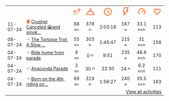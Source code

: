 <table>
    <tr>
        <th></th>
        <th></th>
        <th align="center"><img src="https://raw.githubusercontent.com/robiningelbrecht/strava-activities/master/public/distance.svg" width="30" alt="distance" title="distance"/></th>
        <th align="center"><img src="https://raw.githubusercontent.com/robiningelbrecht/strava-activities/master/public/elevation.svg" width="30" alt="elevation" title="elevation"/></th>
        <th align="center"><img src="https://raw.githubusercontent.com/robiningelbrecht/strava-activities/master/public/time.svg" width="30" alt="time" title="time"/></th>
        <th align="center"><img src="https://raw.githubusercontent.com/robiningelbrecht/strava-activities/master/public/average-watt.svg" width="30" alt="average watts" title="average watts"/></th>
        <th align="center"><img src="https://raw.githubusercontent.com/robiningelbrecht/strava-activities/master/public/average-speed.svg" width="30" alt="average speed" title="average speed"/></th>
        <th align="center"><img src="https://raw.githubusercontent.com/robiningelbrecht/strava-activities/master/public/heart-rate.svg" width="30" alt="average heart rate" title="average heart rate"/></th>
    </tr>
            <tr>
            <td>11-07-24</td>
            <td>
                                <img src="https://raw.githubusercontent.com/robiningelbrecht/strava-activities/master/public/activity-virtual-ride-zwift.svg" width="12" alt="Crusher Canceled 😭and smoke outside here, at least I have some A/C now" title="Crusher Canceled 😭and smoke outside here, at least I have some A/C now"/>
<a href="https://www.strava.com/activities/11864140956" title="Kcal: 1178 | Gear: None ">Crusher Canceled 😭and smok...</a>
            </td>
            <td align="center">68 <sup><sub>km</sub></sup></td>
            <td align="center">378 <sup><sub>m</sub></sup></td>
            <td align="center">2:03:18</td>
            <td align="center">167 <sup><sub>w</sub></sup></td>
            <td align="center">33.1 <sup><sub>km/h</sub></sup></td>
            <td align="center">113</td>
        </tr>
            <tr>
            <td>08-07-24</td>
            <td>
                <img src="https://raw.githubusercontent.com/robiningelbrecht/strava-activities/master/public/activity-ride.svg" width="12" alt="The Tortoise Trot: A Slow Burn on Wheels" title="The Tortoise Trot: A Slow Burn on Wheels"/>
<a href="https://www.strava.com/activities/11840309197" title="Kcal: 1514 | Gear: None ">The Tortoise Trot: A Slow ...</a>
            </td>
            <td align="center">55 <sup><sub>km</sub></sup></td>
            <td align="center">303 <sup><sub>m</sub></sup></td>
            <td align="center">1:45:47</td>
            <td align="center">215 <sup><sub>w</sub></sup></td>
            <td align="center">31 <sup><sub>km/h</sub></sup></td>
            <td align="center">158</td>
        </tr>
            <tr>
            <td>04-07-24</td>
            <td>
                <img src="https://raw.githubusercontent.com/robiningelbrecht/strava-activities/master/public/activity-ride.svg" width="12" alt="Ride home from parade" title="Ride home from parade"/>
<a href="https://www.strava.com/activities/11810286622" title="Kcal: 152 | Gear: None ">Ride home from parade</a>
            </td>
            <td align="center">8 <sup><sub>km</sub></sup></td>
            <td align="center">0 <sup><sub>m</sub></sup></td>
            <td align="center">9:51</td>
            <td align="center">235 <sup><sub>w</sub></sup></td>
            <td align="center">46.8 <sup><sub>km/h</sub></sup></td>
            <td align="center">170</td>
        </tr>
            <tr>
            <td>04-07-24</td>
            <td>
                <img src="https://raw.githubusercontent.com/robiningelbrecht/strava-activities/master/public/activity-ride.svg" width="12" alt="Anaconda Parade" title="Anaconda Parade"/>
<a href="https://www.strava.com/activities/11810187583" title="Kcal: 60 | Gear: None ">Anaconda Parade</a>
            </td>
            <td align="center">2 <sup><sub>km</sub></sup></td>
            <td align="center">30 <sup><sub>m</sub></sup></td>
            <td align="center">22:30</td>
            <td align="center">24 <sup><sub>w</sub></sup></td>
            <td align="center">6.2 <sup><sub>km/h</sub></sup></td>
            <td align="center">111</td>
        </tr>
            <tr>
            <td>04-07-24</td>
            <td>
                <img src="https://raw.githubusercontent.com/robiningelbrecht/strava-activities/master/public/activity-ride.svg" width="12" alt="Born on the 4th, riding on the 4th, looking like the 4th" title="Born on the 4th, riding on the 4th, looking like the 4th"/>
<a href="https://www.strava.com/activities/11809663604" title="Kcal: 1839 | Gear: None ">Born on the 4th, riding on...</a>
            </td>
            <td align="center">69 <sup><sub>km</sub></sup></td>
            <td align="center">319 <sup><sub>m</sub></sup></td>
            <td align="center">1:56:27</td>
            <td align="center">240 <sup><sub>w</sub></sup></td>
            <td align="center">35.5 <sup><sub>km/h</sub></sup></td>
            <td align="center">163</td>
        </tr>
                <tr>
            <td colspan="8" align="right"><a href="https://github.com/robiningelbrecht/strava-activities#activities">View all activities</a></td>
        </tr>
    </table>
